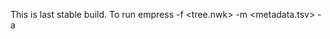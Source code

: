 This is last stable build. To run 
empress -f <tree.nwk> -m <metadata.tsv> -a <optional taxonomy file>
